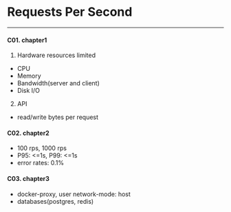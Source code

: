 # Requests Per Second
---

#### C01. chapter1
1. Hardware resources limited
- CPU
- Memory
- Bandwidth(server and client)
- Disk I/O
2. API
- read/write bytes per request

#### C02. chapter2
- 100 rps, 1000 rps
- P95: <=1s, P99: <=1s
- error rates: 0.1%

#### C03. chapter3
- docker-proxy, user network-mode: host
- databases(postgres, redis)
